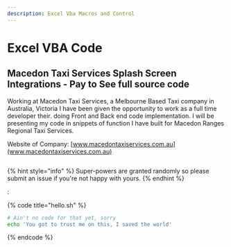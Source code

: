 ```yaml
---
description: Excel Vba Macros and Control
---
```


# Excel VBA Code

## Macedon Taxi Services Splash Screen Integrations - Pay to See full source code

Working at Macedon Taxi Services, a Melbourne Based Taxi company in Australia, Victoria I have been given the opportunity to work as a full time developer their. doing Front and Back end code implementation. I will be presenting my code in snippets of function I have built for Macedon Ranges Regional Taxi Services.

Website of Company: [www.macedontaxiservices.com.au](www.macedontaxiservices.com.au)





```

```

{% hint style="info" %}
 Super-powers are granted randomly so please submit an issue if you're not happy with yours.
{% endhint %}

:

{% code title="hello.sh" %}
```bash
# Ain't no code for that yet, sorry
echo 'You got to trust me on this, I saved the world'
```
{% endcode %}



